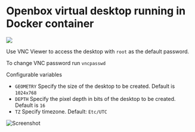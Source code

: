 # Openbox virtual desktop running in Docker container
[![](https://badge.imagelayers.io/alekna/openbox-desktop-vnc:latest.svg)](https://imagelayers.io/?images=alekna/openbox-desktop-vnc:latest 'Get your own badge on imagelayers.io')

Use VNC Viewer to access the desktop with ``root`` as the default password.

To change VNC password run ``vncpasswd``

Configurable variables
* ``GEOMETRY`` Specify the size of the desktop to be created. Default is ``1024x768``
* ``DEPTH`` Specify the pixel depth in bits of the desktop to be created. Default is ``16``
* ``TZ`` Specify timezone. Default: ``Etc/UTC``

![Screenshot](http://static.alekna.org.s3.amazonaws.com/github/docker-openbox-desktop-vnc-screenshot.png "Screenshot")
